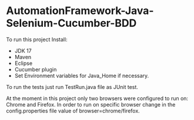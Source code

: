 # AutomationFramework-Java-Selenium-Cucumber-BDD

To run this project Install:
- JDK 17
- Maven
- Eclipse
- Cucumber plugin
- Set Environment variables for Java_Home if necessary.
  
To run the tests just run TestRun.java file as JUnit test.

At the moment in this project only two browsers were configured to run on: Chrome and Firefox.
In order to run on specific browser change in the config.properties file value of browser=chrome/firefox.
